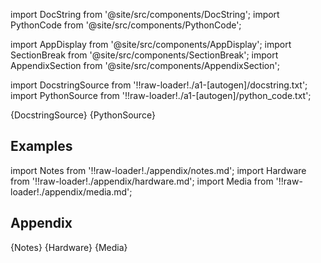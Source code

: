 
[//]: # (Custom component imports)

import DocString from '@site/src/components/DocString';
import PythonCode from '@site/src/components/PythonCode';

import AppDisplay from '@site/src/components/AppDisplay';
import SectionBreak from '@site/src/components/SectionBreak';
import AppendixSection from '@site/src/components/AppendixSection';

[//]: # (TODO: Machine-generate this section)

import DocstringSource from '!!raw-loader!./a1-[autogen]/docstring.txt';
import PythonSource from '!!raw-loader!./a1-[autogen]/python_code.txt';


<DocString>{DocstringSource}</DocString>
<PythonCode GLink='INSTRUMENTS/WEB_CAM/CAMERA/CAMERA.py'>{PythonSource}</PythonCode>


<SectionBreak />

    

[//]: # (Examples)

## Examples

<AppDisplay 
  GLink='INSTRUMENTS/WEB_CAM/CAMERA'
  nodeLabel='CAMERA'>
</AppDisplay>

<SectionBreak />

    

[//]: # (Appendix)

import Notes from '!!raw-loader!./appendix/notes.md';
import Hardware from '!!raw-loader!./appendix/hardware.md';
import Media from '!!raw-loader!./appendix/media.md';

## Appendix

<AppendixSection index={0} folderPath='nodes/INSTRUMENTS/WEB_CAM/CAMERA/appendix/'>{Notes}</AppendixSection>
<AppendixSection index={1} folderPath='nodes/INSTRUMENTS/WEB_CAM/CAMERA/appendix/'>{Hardware}</AppendixSection>
<AppendixSection index={2} folderPath='nodes/INSTRUMENTS/WEB_CAM/CAMERA/appendix/'>{Media}</AppendixSection>


